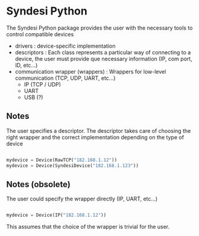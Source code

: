 # Syndesi Python

The Syndesi Python package provides the user with the necessary tools to control compatible devices

- drivers : device-specific implementation
- descriptors : Each class represents a particular way of connecting to a device, the user must provide que necessary information (IP, com port, ID, etc...)
- communication wrapper (wrappers) : Wrappers for low-level communication (TCP, UDP, UART, etc...)
  - IP (TCP / UDP)
  - UART
  - USB (?)

## Notes

The user specifies a descriptor. The descriptor takes care of choosing the right wrapper and the correct implementation depending on the type of device

```python

mydevice = Device(RawTCP("182.168.1.12"))
mydevice = Device(SyndesiDevice("182.168.1.123"))
```


## Notes (obsolete)
The user could specify the wrapper directly (IP, UART, etc...)

```python

mydevice = Device(IP("182.168.1.12"))
```

This assumes that the choice of the wrapper is trivial for the user.
